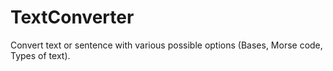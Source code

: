 # TextConverter
 Convert text or sentence with various possible options (Bases, Morse code, Types of text).
